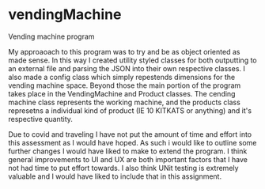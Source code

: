 # vendingMachine
Vending machine program

My approaoach to this program was to try and be as object oriented as made sense. In this way I created utility styled classes for both outputting to an external file and parsing the JSON into their own respective classes. 
I also made a config class which simply repestends dimensions for the vending machine space. 
Beyond those the main portion of the program takes place in the VendingMachine and Product classes. The cending machine class represents the working machine, and the products class represetns a individual kind of product (IE 10 KITKATS or anything) and it's respective quantity. 

Due to covid and traveling I have not put the amount of time and effort into this assessment as I would have hoped. As such i would like to outline some further changes I would have liked to make to extend the program. I think general improvements to UI and UX are both important factors that I have not had time to put effort towards. I also think UNit testing is extremely valuable and I would have liked to include that in this assignment. 


